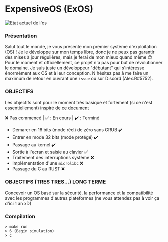 # ExpensiveOS (ExOS)

![Etat actuel de l'os](https://github.com/alex-robert-fr/expensive_os/tree/master/imgs/expensive_os.png)

### Présentation
Salut tout le monde, je vous présente mon premier système d'exploitation (OS) ! Je le développe sur mon temps libre, donc je ne peux pas garantir des mises à jour régulières, mais je ferai de mon mieux quand même :wink: Pour le moment et officiellement, ce projet n'a pas pour but de révolutionner le domaine. Je suis juste un développeur "débutant" qui s'intéresse énormément aux OS et à leur conception. N'hésitez pas à me faire un maximum de retour en ouvrant une `issue` ou sur Discord (Alex.R#5752).

### OBJECTIFS
Les objectifs sont pour le moment très basique et fortement (si ce n'est essentiellement) inspiré de [ce document](https://github.com/cfenollosa/os-tutorial)

:x: Pas commencé | :white_check_mark: : En cours | :heavy_check_mark: : Terminé
- Démarer en 16 bits (mode réel) de zéro sans GRUB :heavy_check_mark:
- Entrer en mode 32 bits (mode protégé) :heavy_check_mark:
- Passage au kernel :heavy_check_mark:
- Sortie à l'ecran et saisie au clavier :white_check_mark:
- Traitement des interruptions système :x:
- Implémentation d'une `microlibc` :x:
- Passage du C au RUST :x:

### OBJECTIFS (TRES TRES...) LONG TERME
Concevoir un OS basé sur la sécurité, la performance et la compatibilité avec les programmes d'autres plateformes (ne vous attendez pas à voir ça d'ici 1 an xD)

### Compilation
```shell
> make run
> 6 (Begin simulation)
> c
```